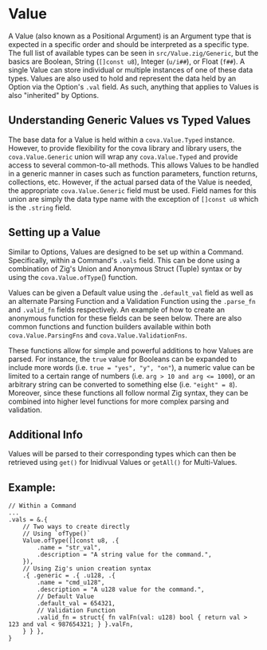 # Value
A Value (also known as a Positional Argument) is an Argument type that is expected in a specific order and should be interpreted as a specific type. The full list of available types can be seen in `src/Value.zig/Generic`, but the basics are Boolean, String (`[]const u8`), Integer (`u/i##`), or Float (`f##`). A single Value can store individual or multiple instances of one of these data types. Values are also used to hold and represent the data held by an Option via the Option's `.val` field. As such, anything that applies to Values is also "inherited" by Options.

## Understanding Generic Values vs Typed Values
The base data for a Value is held within a `cova.Value.Typed` instance. However, to provide flexibility for the cova library and library users, the `cova.Value.Generic` union will wrap any `cova.Value.Typed` and provide access to several common-to-all methods. This allows Values to be handled in a generic manner in cases such as function parameters, function returns, collections, etc. However, if the actual parsed data of the Value is needed, the appropriate `cova.Value.Generic` field must be used. Field names for this union are simply the data type name with the exception of `[]const u8` which is the `.string` field.

## Setting up a Value
Similar to Options, Values are designed to be set up within a Command. Specifically, within a Command's `.vals` field. This can be done using a combination of Zig's Union and Anonymous Struct (Tuple) syntax or by using the `cova.Value.ofType`() function.

Values can be given a Default value using the `.default_val` field as well as an alternate Parsing Function and a Validation Function using the `.parse_fn` and `.valid_fn` fields respectively. An example of how to create an anonymous function for these fields can be seen below. There are also common functions and function builders available within both `cova.Value.ParsingFns` and `cova.Value.ValidationFns`. 

These functions allow for simple and powerful additions to how Values are parsed. For instance, the `true` value for Booleans can be expanded to include more words (i.e. `true = "yes", "y", "on"`), a numeric value can be limited to a certain range of numbers (i.e. `arg > 10 and arg <= 1000`), or an arbitrary string can be converted to something else (i.e. `"eight" = 8`). Moreover, since these functions all follow normal Zig syntax, they can be combined into higher level functions for more complex parsing and validation.

## Additional Info 
Values will be parsed to their corresponding types which can then be retrieved using `get()` for Inidivual Values or `getAll()` for Multi-Values. 

## Example:
```zig
// Within a Command
...
.vals = &.{
	// Two ways to create directly
	// Using `ofType()`
    Value.ofType([]const u8, .{
        .name = "str_val",
        .description = "A string value for the command.",
    }),
	// Using Zig's union creation syntax
    .{ .generic = .{ .u128, .{
        .name = "cmd_u128",
        .description = "A u128 value for the command.",
        // Default Value
        .default_val = 654321,
        // Validation Function
        .valid_fn = struct{ fn valFn(val: u128) bool { return val > 123 and val < 987654321; } }.valFn,
    } } },
}
```

